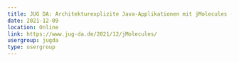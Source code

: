 ```yaml
---
title: JUG DA: Architekturexplizite Java-Applikationen mit jMolecules (Oliver Drotbohm, Henning Schwentner)
date: 2021-12-09
location: Online
link: https://www.jug-da.de/2021/12/jMolecules/
usergroup: jugda
type: usergroup
---
```

